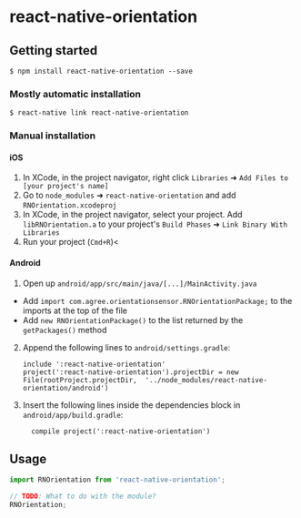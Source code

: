 
# react-native-orientation

## Getting started

`$ npm install react-native-orientation --save`

### Mostly automatic installation

`$ react-native link react-native-orientation`

### Manual installation


#### iOS

1. In XCode, in the project navigator, right click `Libraries` ➜ `Add Files to [your project's name]`
2. Go to `node_modules` ➜ `react-native-orientation` and add `RNOrientation.xcodeproj`
3. In XCode, in the project navigator, select your project. Add `libRNOrientation.a` to your project's `Build Phases` ➜ `Link Binary With Libraries`
4. Run your project (`Cmd+R`)<

#### Android

1. Open up `android/app/src/main/java/[...]/MainActivity.java`
  - Add `import com.agree.orientationsensor.RNOrientationPackage;` to the imports at the top of the file
  - Add `new RNOrientationPackage()` to the list returned by the `getPackages()` method
2. Append the following lines to `android/settings.gradle`:
  	```
  	include ':react-native-orientation'
  	project(':react-native-orientation').projectDir = new File(rootProject.projectDir, 	'../node_modules/react-native-orientation/android')
  	```
3. Insert the following lines inside the dependencies block in `android/app/build.gradle`:
  	```
      compile project(':react-native-orientation')
  	```


## Usage
```javascript
import RNOrientation from 'react-native-orientation';

// TODO: What to do with the module?
RNOrientation;
```
  